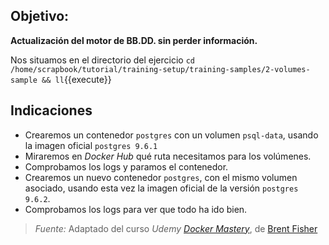 ## Objetivo:

**Actualización del motor de BB.DD. sin perder información.**

Nos situamos en el directorio del ejercicio ``cd /home/scrapbook/tutorial/training-setup/training-samples/2-volumes-sample && ll``{{execute}}

## Indicaciones
- Crearemos un contenedor `postgres` con un volumen `psql-data`, usando la imagen oficial `postgres 9.6.1`
- Miraremos en _Docker Hub_ qué ruta necesitamos para los volúmenes.
- Comprobamos los logs y paramos el contenedor.
- Crearemos un nuevo contenedor `postgres`, con el mismo volumen asociado, usando esta vez la imagen oficial de la versión `postgres 9.6.2`.
- Comprobamos los logs para ver que todo ha ido bien.

> *Fuente:* Adaptado del curso _Udemy_ [_Docker Mastery_](https://www.udemy.com/docker-mastery/learn/v4/content), de [Brent Fisher](https://www.bretfisher.com/)
